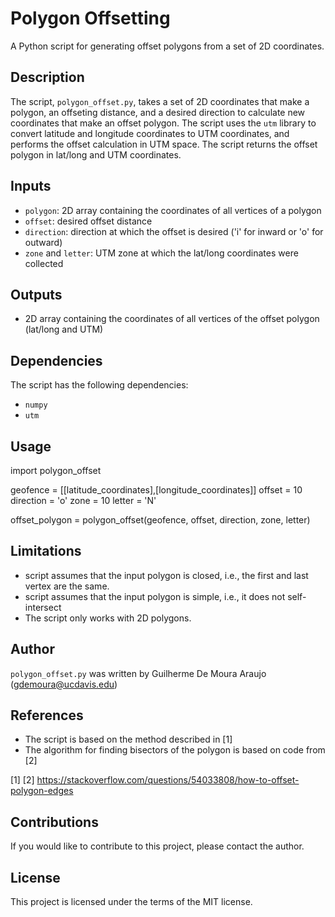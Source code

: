 # Polygon Offsetting

A Python script for generating offset polygons from a set of 2D coordinates.

## Description

The script, `polygon_offset.py`, takes a set of 2D coordinates that make a polygon, an offseting distance, and a desired direction to calculate new coordinates that make an offset polygon. The script uses the `utm` library to convert latitude and longitude coordinates to UTM coordinates, and performs the offset calculation in UTM space. The script returns the offset polygon in lat/long and UTM coordinates.

## Inputs
- `polygon`: 2D array containing the coordinates of all vertices of a polygon
- `offset`: desired offset distance
- `direction`: direction at which the offset is desired ('i' for inward or 'o' for outward)
- `zone` and `letter`: UTM zone at which the lat/long coordinates were collected

## Outputs
- 2D array containing the coordinates of all vertices of the offset polygon (lat/long and UTM)

## Dependencies
The script has the following dependencies:
- `numpy`
- `utm`

## Usage
import polygon_offset

geofence = [[latitude_coordinates],[longitude_coordinates]]
offset = 10
direction = 'o'
zone = 10
letter = 'N'

offset_polygon = polygon_offset(geofence, offset, direction, zone, letter)


## Limitations
- script assumes that the input polygon is closed, i.e., the first and last vertex are the same.
- script assumes that the input polygon is simple, i.e., it does not self-intersect
- The script only works with 2D polygons.

## Author

`polygon_offset.py` was written by Guilherme De Moura Araujo (gdemoura@ucdavis.edu)

## References
- The script is based on the method described in [1]
- The algorithm for finding bisectors of the polygon is based on code from [2]

[1] 
[2] https://stackoverflow.com/questions/54033808/how-to-offset-polygon-edges

## Contributions

If you would like to contribute to this project, please contact the author.

## License

This project is licensed under the terms of the MIT license.